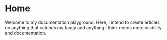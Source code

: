 # Home

Welcome to my documentation playground. Here, I intend to create articles on anything that catches my fancy and anything I think needs more visibility and documentation.


